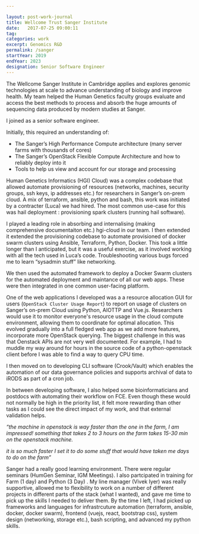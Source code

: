 ```yaml
---

layout: post-work-journal
title: Wellcome Trust Sanger Institute
date:   2017-07-25 09:00:11
tag: 
categories: work
excerpt: Genomics R&D
permalink: /sanger
startYear: 2019
endYear: 2023
designation: Senior Software Engineer
---
```


The Wellcome Sanger Institute in Cambridge applies and explores genomic technologies at scale to advance understanding of biology and improve health. My team helped the Human Genetics faculty groups evaluate and access the best methods to process and absorb the huge amounts of sequencing data produced by modern studies at Sanger. 


I joined as a senior software engineer. 

Initially, this required an understanding of:

* The Sanger’s High Performance Compute architecture (many server farms with thousands of cores)
* The Sanger’s OpenStack Flexible Compute Architecture and how to reliably deploy into it
* Tools to help us view and account for our storage and processing

Human Genetics Informatics (HGI) Cloud) was a complex codebase that allowed automate provisioning of resources (networks, machines, security groups, ssh keys, ip addresses etc.) for researchers in Sanger’s on-prem cloud. A mix of terraform, ansible, python and bash, this work was initiated by a contracter (Luca) we had hired. The most common use-case for this was hail deployment  : provisioning spark clusters (running hail software).  

I played a leading role in absorbing and internalising (making comprehensive documentaiton etc.) hgi-cloud in our team.
I then extended it extended the provisioning codebase to automate provisioned of docker swarm clusters using Ansible, Terraform, Python, Docker.  This took a little longer than I anticipated, but it was a useful exercise, as it involved working with all the tech used in Luca’s code. Troubleshooting various bugs forced me to learn “sysadmin stuff” like networking.

We then used the automated framework to deploy a Docker Swarm clusters for the automated deployment and maintance of all our web apps. These were then integrated in one common user-facing platform.

One of the web applications I developed was a a resource allocation GUI for users (`OpenStack Cluster Usage Report`) to report on usage of clusters on Sanger’s on-prem Cloud using Python, AIOTTP and Vue.js. Researchers would use it to monitor everyone's resource usage in the cloud compute environment, allowing them to coordinate for optimal allocation.  This evolved gradually into a full fledged web app as we add more features, incorporate more OpenStack querying. The biggest challenge in this was that Oenstack APIs are not very well documented. For example, I had to muddle my way around for hours in the source code  of a python-openstack client before I was able to find a way to query CPU time.

I then moved on to developing CLI software (Crook/Vault) which enables the automation of our data governance policies and supports archival of data to iRODS as part of a cron job. 

In between developing software, I also helped some bioinformaticians and postdocs with automating their workflow on FCE.  Even though these would not normally be high in the priority list, it felt more rewarding than other tasks as I could see the direct impact of my work, and that external validation helps. 

*“the machine in openstack is way faster than the one in the farm, I am impressed! something that takes 2 to 3 hours on the farm takes 15-30 min on the openstack machine.*

*it is so much faster I set it to do some stuff that would have taken me days to do on the farm”*


Sanger had a really good learning environment. There were regular seminars (HumGen Seminar, IGM Meetings). I also partcipated in training for Farm (1 day) and Python (3 Day) . My line manager (Vivek Iyer) was really supportive, allowed me to flexibility to work on a number of different projects in different parts of the stack (what I wanted), and  gave me time to pick up the skills I needed to deliver them. By the time I left, I had picked up frameworks and languages for infrastrcuture automation (terraform, ansible, docker, docker swarm), frontend (vuejs, react, bootstrap css), system design (networking, storage etc.), bash scripting, and advanced my python skills.

